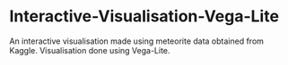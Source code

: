 # Interactive-Visualisation-Vega-Lite
An interactive visualisation made using meteorite data obtained from Kaggle. Visualisation done using Vega-Lite.
